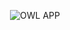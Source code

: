 <div align="center">
  
![OWL APP](https://github.com/user-attachments/assets/65c262e3-fc3c-4068-9827-fde48cfab7cf)

</div>

